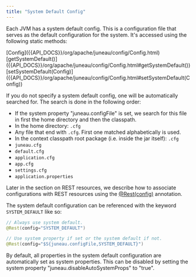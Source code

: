 ```yaml
---
title: "System Default Config"
---
```


Each JVM has a system default config.
This is a configuration file that serves as the default configuration for the system.
It's accessed using the following static methods:

<tree>
<node-0><java-class>[Config]({{API_DOCS}}/org/apache/juneau/config/Config.html)</java-class></node-0>
<node-1><java-method>[getSystemDefault()]({{API_DOCS}}/org/apache/juneau/config/Config.html#getSystemDefault())</java-method></node-1>
<node-1><java-method>[setSystemDefault(Config)]({{API_DOCS}}/org/apache/juneau/config/Config.html#setSystemDefault(Config))</java-method></node-1>
</tree>

If you do not specify a system default config, one will be automatically searched for.
The search is done in the following order: 

- If the system property "juneau.configFile" is set, we search for this file in first the home directory and then the classpath.
- In the home directory: `.cfg`
- Any file that end with `.cfg`.  First one matched alphabetically is used.
- In the context classpath root package (i.e. inside the jar itself): `.cfg`
- `juneau.cfg`
- `default.cfg`
- `application.cfg`
- `app.cfg`
- `settings.cfg`
- `application.properties`

Later in the section on REST resources, we describe how to associate configurations with REST resources using the [@Rest(config)]({{API_DOCS}}/org/apache/juneau/rest/annotation/Rest.html#config()) annotation.

The system default configuration can be referenced with the keyword `SYSTEM_DEFAULT` like so:

```java
// Always use system default.
@Rest(config="SYSTEM_DEFAULT")

// Use system property if set or the system default if not.
@Rest(config="$S{juneau.configFile,SYSTEM_DEFAULT}")
```

By default, all properties in the system default configuration are automatically set as system properties.
This can be disabled by setting the system property "juneau.disableAutoSystemProps" to "true".
